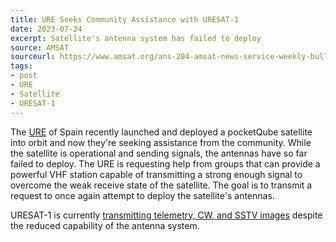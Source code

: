 ```yaml
---
title: URE Seeks Community Assistance with URESAT-1
date: 2023-07-24
excerpt: Satellite's antenna system has failed to deploy
source: AMSAT
sourceurl: https://www.amsat.org/ans-204-amsat-news-service-weekly-bulletins-for-jul-23/
tags:
- post
- URE
- Satellite
- URESAT-1
---
```

The [URE](https://uresat.ure.es/) of Spain recently launched and deployed a pocketQube satellite into orbit and now they're seeking assistance from the community. While the satellite is operational and sending signals, the antennas have so far failed to deploy. The URE is requesting help from groups that can provide a powerful VHF station capable of transmitting a strong enough signal to overcome the weak receive state of the satellite. The goal is to transmit a request to once again attempt to deploy the satellite's antennas.

URESAT-1 is currently [transmitting telemetry, CW, and SSTV images](https://www.amsat-ea.org/) despite the reduced capability of the antenna system.